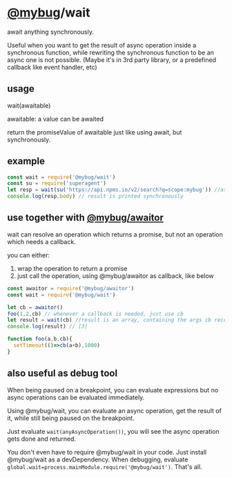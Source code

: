 # [@mybug](https://www.npmjs.com/org/mybug)/wait
await anything synchronously. 

Useful when you want to get the result of async operation inside a synchronous function, while rewriting the 
synchronous 
function 
to be an async one is not possible. (Maybe it's in 3rd party library, or a predefined callback like event handler, etc)

## usage
wait(awaitable)

awaitable: a value can be awaited

return the promiseValue of awaitable just like using await, but synchronously. 

## example

```javascript
const wait = require('@mybug/wait')
const su = require('superagent')
let resp = wait(su('https://api.npms.io/v2/search?q=scope:mybug')) //async http request 
console.log(resp.body) // result is printed synchronously
```

## use together with [@mybug/awaitor](https://www.npmjs.com/package/@mybug/awaitor)

wait can resolve an operation which returns a promise, but not an operation which needs a callback.

you can either:
1. wrap the operation to return a promise
2. just call the operation, using @mybug/awaitor as callback, like below  

```javascript
const awaitor = require('@mybug/awaitor')
const wait = require('@mybug/wait')

let cb = awaitor()
foo(1,2,cb) // whenever a callback is needed, just use cb
let result = wait(cb) //result is an array, containing the args cb received
console.log(result) // [3]

function foo(a,b,cb){
  setTimeout(()=>cb(a+b),1000)
}
```

## also useful as debug tool
When being paused on a breakpoint, you can evaluate expressions but no async operations can be evaluated 
immediately.

Using @mybug/wait, you can evaluate an async operation, get the result of it, while still being paused
 on the breakpoint.

Just evaluate `wait(anyAsyncOperation())`, 
you will see the 
async operation gets done and returned.

You don't even have to require @mybug/wait in your code. Just install @mybug/wait as a devDependency. When debugging, 
evaluate `global.wait=process.mainModule.require('@mybug/wait')`. That's all.
